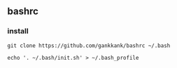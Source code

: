 bashrc
------

### install

`git clone https://github.com/gankkank/bashrc ~/.bash`

`echo '. ~/.bash/init.sh' > ~/.bash_profile`
